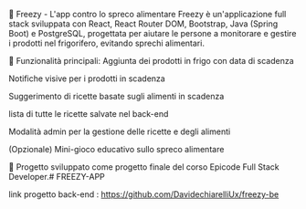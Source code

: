 🌱 Freezy - L'app contro lo spreco alimentare
Freezy è un'applicazione full stack sviluppata con React, React Router DOM, Bootstrap, Java (Spring Boot) e PostgreSQL, progettata per aiutare le persone a monitorare e gestire i prodotti nel frigorifero, evitando sprechi alimentari.

🎯 Funzionalità principali:
Aggiunta dei prodotti in frigo con data di scadenza

Notifiche visive per i prodotti in scadenza

Suggerimento di ricette basate sugli alimenti in scadenza

lista di tutte le ricette salvate nel back-end 

Modalità admin per la gestione delle ricette e degli alimenti

(Opzionale) Mini-gioco educativo sullo spreco alimentare

🚀 Progetto sviluppato come progetto finale del corso Epicode Full Stack Developer.# FREEZY-APP


link progetto back-end : https://github.com/DavidechiarelliUx/freezy-be